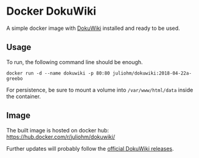 # Docker DokuWiki

A simple docker image with [DokuWiki](https://www.dokuwiki.org/dokuwiki) installed and ready to be used.

## Usage

To run, the following command line should be enough.

```
docker run -d --name dokuwiki -p 80:80 juliohm/dokuwiki:2018-04-22a-greebo
```

For persistence, be sure to mount a volume into `/var/www/html/data` inside the container.

## Image

The built image is hosted on docker hub: https://hub.docker.com/r/juliohm/dokuwiki/

Further updates will probably follow the [official DokuWiki releases](https://download.dokuwiki.org/archive).
